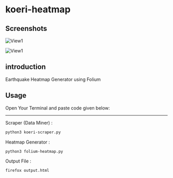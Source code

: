 # koeri-heatmap

## Screenshots

![View1]("1.png")

![View1]("2.png")


## introduction

Earthquake Heatmap Generator using Folium

## Usage 

Open Your Terminal and paste code given below:

----------------------

Scraper (Data Miner) :

```bash
python3 koeri-scraper.py
```
Heatmap Generator : 


```bash 
python3 folium-heatmap.py
```

Output File : 

```bash 
firefox output.html
```